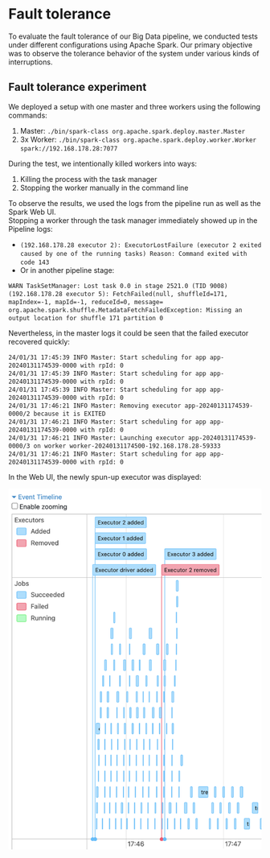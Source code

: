 # Fault tolerance

<!-- ## Fault tolerance experiments -->

To evaluate the fault tolerance of our Big Data pipeline, we conducted tests under different configurations using Apache Spark. Our primary objective was to observe the tolerance behavior of the system under various kinds of interruptions.

<!-- ## First mode -->

## Fault tolerance experiment

 We deployed a setup with one master and three workers using the following commands:

1. Master: `./bin/spark-class org.apache.spark.deploy.master.Master`
2. 3x Worker: `./bin/spark-class org.apache.spark.deploy.worker.Worker spark://192.168.178.28:7077`

During the test, we intentionally killed workers into ways:

1. Killing the process with the task manager
2. Stopping the worker manually in the command line

To observe the results, we used the logs from the pipeline run as well as the Spark Web UI.  
Stopping a worker through the task manager immediately showed up in the Pipeline logs:

- `(192.168.178.28 executor 2): ExecutorLostFailure (executor 2 exited caused by one of the running tasks) Reason: Command exited with code 143`
- Or in another pipeline stage:

```
WARN TaskSetManager: Lost task 0.0 in stage 2521.0 (TID 9008) (192.168.178.28 executor 5): FetchFailed(null, shuffleId=171, mapIndex=-1, mapId=-1, reduceId=0, message=
org.apache.spark.shuffle.MetadataFetchFailedException: Missing an output location for shuffle 171 partition 0
```

Nevertheless, in the master logs it could be seen that the failed executor recovered quickly:

```
24/01/31 17:45:39 INFO Master: Start scheduling for app app-20240131174539-0000 with rpId: 0
24/01/31 17:45:39 INFO Master: Start scheduling for app app-20240131174539-0000 with rpId: 0
24/01/31 17:45:39 INFO Master: Start scheduling for app app-20240131174539-0000 with rpId: 0
24/01/31 17:46:21 INFO Master: Removing executor app-20240131174539-0000/2 because it is EXITED
24/01/31 17:46:21 INFO Master: Start scheduling for app app-20240131174539-0000 with rpId: 0
24/01/31 17:46:21 INFO Master: Launching executor app-20240131174539-0000/3 on worker worker-20240131174500-192.168.178.28-59333
24/01/31 17:46:21 INFO Master: Start scheduling for app app-20240131174539-0000 with rpId: 0
```

In the Web UI, the newly spun-up executor was displayed:

![](./attachments/web-ui-kill.png) 

<!-- TODO -->

<!-- ### Second mode -->


<!--  for that in the second mode worker was started with six executors. Executors were configure in the spark session configuration is follows: -->

<!-- - `    .config("spark.executor.instances", 6) \` -->

<!-- In the  -->

<!-- --- -->

<!-- - How does the system behave under Node/CPU/Memory/Hardware/... errors and failures? -->
<!-- - What happens during network interruptions and partitioning? -->
<!-- - How do error handling mechanisms affect efficiency/scale/latency/throughput/... etc.? -->
<!-- - Are there any worst/best case considerations? -->
<!-- - How does the application handle errors and distribution? -->
